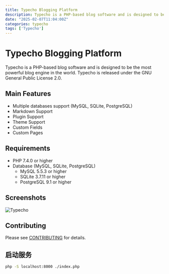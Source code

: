 ```yaml
---
title: Typecho Blogging Platform
description: Typecho is a PHP-based blog software and is designed to be the most powerful blog engine in the world
date: "2025-02-07T11:04:00Z"
categories: typecho
tags: ['Typecho']
---
```

Typecho Blogging Platform
=========================

Typecho is a PHP-based blog software and is designed to be the most powerful blog engine in the world.
Typecho is released under the GNU General Public License 2.0.

## Main Features

* Multiple databases support (MySQL, SQLite, PostgreSQL)
* Markdown Support
* Plugin Support
* Theme Support
* Custom Fields
* Custom Pages

## Requirements

* PHP 7.4.0 or higher
* Database (MySQL, SQLite, PostgreSQL)
  * MySQL 5.5.3 or higher
  * SQLite 3.7.11 or higher
  * PostgreSQL 9.1 or higher

## Screenshots

![Typecho](https://typecho.org/usr/themes/bluecode/img/screenshot/st1.png)

## Contributing

Please see [CONTRIBUTING](CONTRIBUTING.md) for details.

## 启动服务

```bash
php -S localhost:8000 ./index.php
```